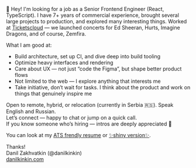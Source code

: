 👋 Hey! I'm looking for a job as a Senior Frontend Engineer (React, TypeScript). I have 7+ years of commercial experience, brought several large projects to production, and explored many interesting things. Worked at [Ticketscloud](https://github.com/ticketscloud) — we launched concerts for Ed Sheeran, Hurts, Imagine Dragons, and of course, Zemfira.

What I am good at:
* Build architecture, set up CI, and dive deep into build tooling
* Optimize heavy interfaces and rendering
* Care about UX — not just “code the Figma”, but shape better product flows
* Not limited to the web — I explore anything that interests me
* Take initiative, don’t wait for tasks. I think about the product and work on things that genuinely inspire me

Open to remote, hybrid, or relocation (currently in Serbia 🇷🇸). Speak English and Russian.  
Let’s connect — happy to chat or jump on a quick call.  
If you know someone who’s hiring — intros are deeply appreciated 🙏

You can look at my [ATS frendly resume](https://danilkinkin.com/resume) or [✨shiny version✨](https://danilkinkin.com/resume-shiny).

Thanks!  
Danil Zakhvatkin (@danilkinkin)  
[danilkinkin.com](https://danilkinkin.com/)
